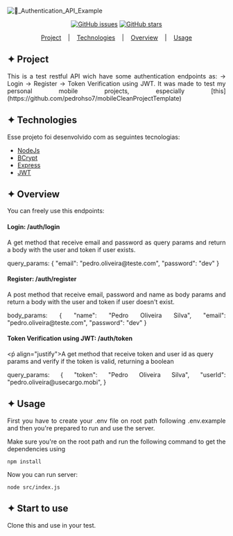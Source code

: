 ![🔐_Authentication_API_Example](https://user-images.githubusercontent.com/32853995/195391392-9b47c284-f0eb-4e50-ae31-c321fd8758f6.png)


<div align="center">
          
<a href="https://github.com/pedrohso7/apiTestAuthentication/issues"><img alt="GitHub issues" src="https://img.shields.io/github/issues/pedrohso7/apiTestAuthentication"></a> <a href="https://github.com/pedrohso7/apiTestAuthentication/stargazers"><img alt="GitHub stars" src="https://img.shields.io/github/stars/pedrohso7/apiTestAuthentication"></a>
</div>
          
<p align="center">
  <a href="#-project">Project</a>
  &nbsp;&nbsp;&nbsp;|&nbsp;&nbsp;&nbsp;
  <a href="#-technologies">Technologies</a>
  &nbsp;&nbsp;&nbsp;|&nbsp;&nbsp;&nbsp;
  <a href="#-overview">Overview</a>
  &nbsp;&nbsp;&nbsp;|&nbsp;&nbsp;&nbsp;
  <a href="#-usage">Usage</a>
</p>

## ✦ Project
<p align="justify">
This is a test restful API wich have some authentication endpoints as:
-> Login
-> Register
-> Token Verification using JWT.
It was made to test my personal mobile projects, especially [this](https://github.com/pedrohso7/mobileCleanProjectTemplate)
</p>

## ✦ Technologies
Esse projeto foi desenvolvido com as seguintes tecnologias:
- [NodeJs](https://nodejs.org/en/)
- [BCrypt](https://www.npmjs.com/package/bcrypt)
- [Express](https://expressjs.com/pt-br)
- [JWT](https://www.npmjs.com/package/jsonwebtoken)

## ✦ Overview
<p align="justify">
You can freely use this endpoints:
</p>

<h4>Login: /auth/login</h4>

<p align="justify"> A get method that receive email and password as query params and return a body with the user and token if user exists.</p>

<p align="justify">query_params: {
  "email": "pedro.oliveira@teste.com",
  "password": "dev"
}
</p>

<h4>Register: /auth/register</h4>

<p align="justify"> A post method that receive email, password and name as body params and return a body with the user and token if user doesn't exist.</ṕ>

<p align="justify"> body_params: {
  "name": "Pedro Oliveira Silva",
  "email": "pedro.oliveira@teste.com",
  "password": "dev"
}
</p>

<h4>Token Verification using JWT: /auth/token</h4>

<ṕ align="justify">A get method that receive token and user id as query params and verify if the token is valid, returning a boolean</p>

<p align="justify">query_params: {
  "token": "Pedro Oliveira Silva",
  "userId": "pedro.oliveira@usecargo.mobi",
}
</p>

## ✦ Usage
<p align="justify">
First you have to create your .env file on root path following .env.example and then you're prepared to run and use the server.
</p>


<p align="justify">
Make sure you're on the root path and run the following command to get the dependencies using
</p>

```
npm install
```

<p align="justify">
Now you can run server:
</p>

```
node src/index.js
```

## ✦ Start to use

<p align="justify">
Clone this and use in your test.
</p>
